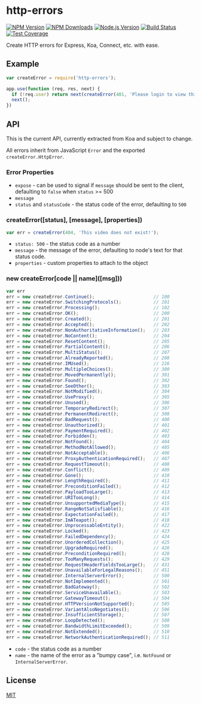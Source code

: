 # http-errors

[![NPM Version][npm-image]][npm-url]
[![NPM Downloads][downloads-image]][downloads-url]
[![Node.js Version][node-version-image]][node-version-url]
[![Build Status][travis-image]][travis-url]
[![Test Coverage][coveralls-image]][coveralls-url]

Create HTTP errors for Express, Koa, Connect, etc. with ease.

## Example

```js
var createError = require('http-errors');

app.use(function (req, res, next) {
  if (!req.user) return next(createError(401, 'Please login to view this page.'));
  next();
})
```

## API

This is the current API, currently extracted from Koa and subject to change.

All errors inherit from JavaScript `Error` and the exported `createError.HttpError`.

### Error Properties

- `expose` - can be used to signal if `message` should be sent to the client, defaulting to `false` when `status` >= 500
- `message`
- `status` and `statusCode` - the status code of the error, defaulting to `500`

### createError([status], [message], [properties])

```js
var err = createError(404, 'This video does not exist!');
```

- `status: 500` - the status code as a number
- `message` - the message of the error, defaulting to node's text for that status code.
- `properties` - custom properties to attach to the object

### new createError\[code || name\](\[msg]\))

```js
var err
err = new createError.Continue();                      // 100
err = new createError.SwitchingProtocols();            // 101
err = new createError.Processing();                    // 102
err = new createError.OK();                            // 200
err = new createError.Created();                       // 201
err = new createError.Accepted();                      // 202
err = new createError.NonAuthoritativeInformation();   // 203
err = new createError.NoContent();                     // 204
err = new createError.ResetContent();                  // 205
err = new createError.PartialContent();                // 206
err = new createError.MultiStatus();                   // 207
err = new createError.AlreadyReported();               // 208
err = new createError.IMUsed();                        // 226
err = new createError.MultipleChoices();               // 300
err = new createError.MovedPermanently();              // 301
err = new createError.Found();                         // 302
err = new createError.SeeOther();                      // 303
err = new createError.NotModified();                   // 304
err = new createError.UseProxy();                      // 305
err = new createError.Unused();                        // 306
err = new createError.TemporaryRedirect();             // 307
err = new createError.PermanentRedirect();             // 308
err = new createError.BadRequest();                    // 400
err = new createError.Unauthorized();                  // 401
err = new createError.PaymentRequired();               // 402
err = new createError.Forbidden();                     // 403
err = new createError.NotFound();                      // 404
err = new createError.MethodNotAllowed();              // 405
err = new createError.NotAcceptable();                 // 406
err = new createError.ProxyAuthenticationRequired();   // 407
err = new createError.RequestTimeout();                // 408
err = new createError.Conflict();                      // 409
err = new createError.Gone();                          // 410
err = new createError.LengthRequired();                // 411
err = new createError.PreconditionFailed();            // 412
err = new createError.PayloadTooLarge();               // 413
err = new createError.URITooLong();                    // 414
err = new createError.UnsupportedMediaType();          // 415
err = new createError.RangeNotSatisfiable();           // 416
err = new createError.ExpectationFailed();             // 417
err = new createError.ImATeapot();                     // 418
err = new createError.UnprocessableEntity();           // 422
err = new createError.Locked();                        // 423
err = new createError.FailedDependency();              // 424
err = new createError.UnorderedCollection();           // 425
err = new createError.UpgradeRequired();               // 426
err = new createError.PreconditionRequired();          // 428
err = new createError.TooManyRequests();               // 429
err = new createError.RequestHeaderFieldsTooLarge();   // 431
err = new createError.UnavailableForLegalReasons();    // 451
err = new createError.InternalServerError();           // 500
err = new createError.NotImplemented();                // 501
err = new createError.BadGateway();                    // 502
err = new createError.ServiceUnavailable();            // 503
err = new createError.GatewayTimeout();                // 504
err = new createError.HTTPVersionNotSupported();       // 505
err = new createError.VariantAlsoNegotiates();         // 506
err = new createError.InsufficientStorage();           // 507
err = new createError.LoopDetected();                  // 508
err = new createError.BandwidthLimitExceeded();        // 509
err = new createError.NotExtended();                   // 510
err = new createError.NetworkAuthenticationRequired(); // 511
```

- `code` - the status code as a number
- `name` - the name of the error as a "bumpy case", i.e. `NotFound` or `InternalServerError`.

## License

[MIT](LICENSE)

[npm-image]: https://img.shields.io/npm/v/http-errors.svg?style=flat
[npm-url]: https://npmjs.org/package/http-errors
[node-version-image]: https://img.shields.io/node/v/http-errors.svg?style=flat
[node-version-url]: https://nodejs.org/en/download/
[travis-image]: https://img.shields.io/travis/jshttp/http-errors.svg?style=flat
[travis-url]: https://travis-ci.org/jshttp/http-errors
[coveralls-image]: https://img.shields.io/coveralls/jshttp/http-errors.svg?style=flat
[coveralls-url]: https://coveralls.io/r/jshttp/http-errors
[downloads-image]: https://img.shields.io/npm/dm/http-errors.svg?style=flat
[downloads-url]: https://npmjs.org/package/http-errors
